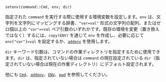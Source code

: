 ```
setenv(command::Cmd, env; dir)
```

指定された `command` を実行する際に使用する環境変数を設定します。`env` は、文字列を文字列にマッピングする辞書、`"var=val"` 形式の文字列の配列、またはゼロ個以上の `"var"=>val` ペア引数のいずれかです。既存の環境を変更（置き換えではなく）するには、`copy(ENV)` を通じて `env` を作成し、必要に応じて `env["var"]=val` を設定するか、[`addenv`](@ref) を使用します。

`dir` キーワード引数は、コマンドの作業ディレクトリを指定するために使用できます。`dir` は、指定されていない場合は `command` の現在設定されている `dir`（指定されていない場合は現在の作業ディレクトリ）にデフォルト設定されます。

他にも [`Cmd`](@ref)、[`addenv`](@ref)、[`ENV`](@ref)、[`pwd`](@ref) を参照してください。
